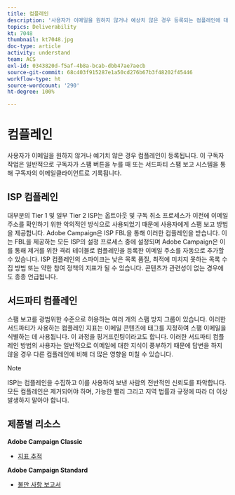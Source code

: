 ```yaml
---
title: 컴플레인
description: '사용자가 이메일을 원하지 않거나 예상치 않은 경우 등록되는 컴플레인에 대해 알아봅니다. '
topics: Deliverability
kt: 7048
thumbnail: kt7048.jpg
doc-type: article
activity: understand
team: ACS
exl-id: 0343820d-f5af-4b8a-bcab-dbb47ae7aecb
source-git-commit: 68c403f915287e1a50cd276b67b3f48202f45446
workflow-type: ht
source-wordcount: '290'
ht-degree: 100%

---
```


# 컴플레인

사용자가 이메일을 원하지 않거나 예기치 않은 경우 컴플레인이 등록됩니다. 이 구독자 작업은 일반적으로 구독자가 스팸 버튼을 누를 때 또는 서드파티 스팸 보고 시스템을 통해 구독자의 이메일클라이언트로 기록됩니다.

## ISP 컴플레인

대부분의 Tier 1 및 일부 Tier 2 ISP는 옵트아웃 및 구독 취소 프로세스가 이전에 이메일 주소를 확인하기 위한 악의적인 방식으로 사용되었기 때문에 사용자에게 스팸 보고 방법을 제공합니다. Adobe Campaign은 ISP FBL을 통해 이러한 컴플레인을 받습니다. 이는 FBL을 제공하는 모든 ISP의 설정 프로세스 중에 설정되며 Adobe Campaign은 이를 통해 제거를 위한 격리 테이블로 컴플레인을 등록한 이메일 주소를 자동으로 추가할 수 있습니다. ISP 컴플레인의 스파이크는 낮은 목록 품질, 최적에 미치지 못하는 목록 수집 방법 또는 약한 참여 정책의 지표가 될 수 있습니다. 콘텐츠가 관련성이 없는 경우에도 종종 언급됩니다.

## 서드파티 컴플레인

스팸 보고를 광범위한 수준으로 허용하는 여러 개의 스팸 방지 그룹이 있습니다. 이러한 서드파티가 사용하는 컴플레인 지표는 이메일 콘텐츠에 태그를 지정하여 스팸 이메일을 식별하는 데 사용됩니다. 이 과정을 핑거프린팅이라고도 합니다. 이러한 서드파티 컴플레인 방법의 사용자는 일반적으로 이메일에 대한 지식이 풍부하기 때문에 답변을 하지 않을 경우 다른 컴플레인에 비해 더 많은 영향을 미칠 수 있습니다.

>[!NOTE]
>
>ISP는 컴플레인을 수집하고 이를 사용하여 보낸 사람의 전반적인 신뢰도를 파악합니다. 모든 컴플레인은 제거되어야 하며, 가능한 빨리 그리고 지역 법률과 규정에 따라 더 이상 발생하지 말아야 합니다.

## 제품별 리소스

**Adobe Campaign Classic**

* [지표 추적](https://experienceleague.adobe.com/docs/campaign-classic/using/reporting/reports-on-deliveries/delivery-reports.html?lang=ko#tracking-indicators)

**Adobe Campaign Standard**

* [불만 사항 보고서](https://experienceleague.adobe.com/docs/campaign-standard/using/reporting/list-of-reports/complaints.html?lang=ko#reporting)
